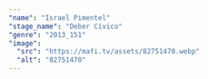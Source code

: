 ```yaml
---
"name": "Israel Pimentel"
"stage_name": "Deber Cívico"
"genre": "2013_151"
"image":
  "src": "https://mafi.tv/assets/82751470.webp"
  "alt": "82751470"
---
```

